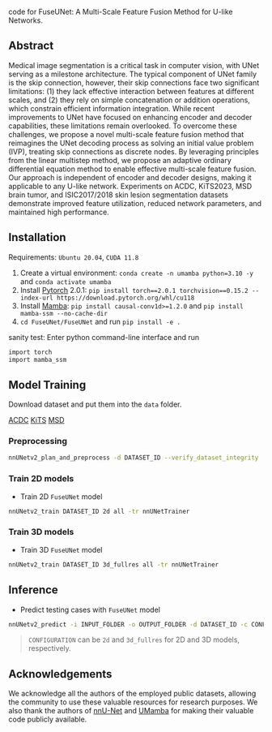 code for FuseUNet: A Multi-Scale Feature Fusion Method for U-like Networks. 

## Abstract

Medical image segmentation is a critical task in computer vision, with UNet serving as a milestone architecture. The typical component of UNet family is the skip connection, however, their skip connections face two significant limitations: (1) they lack effective interaction between features at different scales, and (2) they rely on simple concatenation or addition operations, which constrain efficient information integration. While recent improvements to UNet have focused on enhancing encoder and decoder capabilities, these limitations remain overlooked. To overcome these challenges, we propose a novel multi-scale feature fusion method that reimagines the UNet decoding process as solving an initial value problem (IVP), treating skip connections as discrete nodes. By leveraging principles from the linear multistep method, we propose an adaptive ordinary differential equation method to enable effective multi-scale feature fusion. Our approach is independent of encoder and decoder designs, making it applicable to any U-like network. Experiments on ACDC, KiTS2023, MSD brain tumor, and ISIC2017/2018 skin lesion segmentation datasets demonstrate improved feature utilization, reduced network parameters, and maintained high performance.

## Installation 

Requirements: `Ubuntu 20.04`, `CUDA 11.8`

1. Create a virtual environment: `conda create -n umamba python=3.10 -y` and `conda activate umamba `
2. Install [Pytorch](https://pytorch.org/get-started/previous-versions/#linux-and-windows-4) 2.0.1: `pip install torch==2.0.1 torchvision==0.15.2 --index-url https://download.pytorch.org/whl/cu118`
3. Install [Mamba](https://github.com/state-spaces/mamba): `pip install causal-conv1d>=1.2.0` and `pip install mamba-ssm --no-cache-dir`
4. `cd FuseUNet/FuseUNet` and run `pip install -e .`


sanity test: Enter python command-line interface and run

```bash
import torch
import mamba_ssm
```

## Model Training
Download dataset and put them into the `data` folder.

[ACDC](https://www.creatis.insa-lyon.fr/Challenge/acdc/databases.html)
[KiTS](https://kits-challenge.org/kits23/)
[MSD](https://drive.google.com/drive/folders/1HqEgzS8BV2c7xYNrZdEAnrHk7osJJ--2)

### Preprocessing

```bash
nnUNetv2_plan_and_preprocess -d DATASET_ID --verify_dataset_integrity
```

### Train 2D models

- Train 2D `FuseUNet` model

```bash
nnUNetv2_train DATASET_ID 2d all -tr nnUNetTrainer
```

### Train 3D models

- Train 3D `FuseUNet` model

```bash
nnUNetv2_train DATASET_ID 3d_fullres all -tr nnUNetTrainer
```

## Inference

- Predict testing cases with `FuseUNet` model

```bash
nnUNetv2_predict -i INPUT_FOLDER -o OUTPUT_FOLDER -d DATASET_ID -c CONFIGURATION -f all -tr nnUNetTrainer --disable_tta
```

> `CONFIGURATION` can be `2d` and `3d_fullres` for 2D and 3D models, respectively.

## Acknowledgements

We acknowledge all the authors of the employed public datasets, allowing the community to use these valuable resources for research purposes. We also thank the authors of [nnU-Net](https://arxiv.org/abs/1809.10486) and [UMamba](https://arxiv.org/abs/2401.04722) for making their valuable code publicly available.


